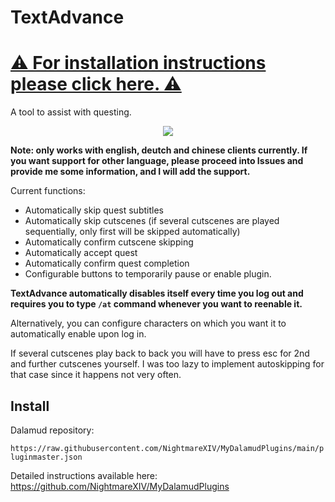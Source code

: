 # TextAdvance
# [⚠ For installation instructions please click here. ⚠](https://github.com/NightmareXIV/MyDalamudPlugins#installation)
A tool to assist with questing. 

<p align="center"><img src="https://raw.githubusercontent.com/NightmareXIV/MyDalamudPlugins/main/TextAdvance/icon.png"></p>

**Note: only works with english, deutch and chinese clients currently. If you want support for other language, please proceed into Issues and provide me some information, and I will add the support.**

Current functions:
- Automatically skip quest subtitles
- Automatically skip cutscenes (if several cutscenes are played sequentially, only first will be skipped automatically)
- Automatically confirm cutscene skipping
- Automatically accept quest 
- Automatically confirm quest completion
- Configurable buttons to temporarily pause or enable plugin.

**TextAdvance automatically disables itself every time you log out and requires you to type `/at` command whenever you want to reenable it.**

Alternatively, you can configure characters on which you want it to automatically enable upon log in.

If several cutscenes play back to back you will have to press esc for 2nd and further cutscenes yourself. I was too lazy to implement autoskipping for that case since it happens not very often.

## Install
Dalamud repository:

`https://raw.githubusercontent.com/NightmareXIV/MyDalamudPlugins/main/pluginmaster.json`

Detailed instructions available here: https://github.com/NightmareXIV/MyDalamudPlugins
